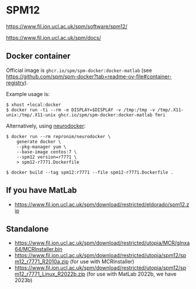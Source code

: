 # SPM12

https://www.fil.ion.ucl.ac.uk/spm/software/spm12/

https://www.fil.ion.ucl.ac.uk/spm/docs/

## Docker container

Official image is `ghcr.io/spm/spm-docker:docker-matlab` (see https://github.com/spm/spm-docker?tab=readme-ov-file#container-registry).

Example usage is:

```console
$ xhost +local:docker
$ docker run -ti --rm -e DISPLAY=$DISPLAY -v /tmp:/tmp -v /tmp/.X11-unix:/tmp/.X11-unix ghcr.io/spm/spm-docker:docker-matlab fmri
```

Alternatively, using [neurodocker](https://www.repronim.org/neurodocker/index.html):

```console
$ docker run --rm repronim/neurodocker \
    generate docker \
    --pkg-manager yum \
    --base-image centos:7 \
    --spm12 version=r7771 \
    > spm12-r7771.Dockerfile

$ docker build --tag spm12:r7771 --file spm12-r7771.Dockerfile .
```

## If you have MatLab

* https://www.fil.ion.ucl.ac.uk/spm/download/restricted/eldorado/spm12.zip

## Standalone

* https://www.fil.ion.ucl.ac.uk/spm/download/restricted/utopia/MCR/glnxa64/MCRInstaller.bin
* https://www.fil.ion.ucl.ac.uk/spm/download/restricted/utopia/spm12/spm12_r7771_R2010a.zip (for use with MCRInstaller)
* https://www.fil.ion.ucl.ac.uk/spm/download/restricted/utopia/spm12/spm12_r7771_Linux_R2022b.zip (for use with MatLab 2022b, we have 2023b)
